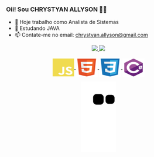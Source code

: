 ### Oii! Sou CHRYSTYAN ALLYSON 👋😎

- 🔭 Hoje trabalho como Analista de Sistemas
- 🌱 Estudando JAVA
- 📫 Contate-me no email: chrystyan.allyson@gmail.com

<div align="center">
  <a href="https://github.com/chrystyanallyson">
  <img height="160em" 
       src="https://github-readme-stats.vercel.app/api?username=chrystyanallyson&show_icons=true&theme=dracula&include_all_commits=true&count_private=true"/>
  <img height="160em" src="https://github-readme-stats.vercel.app/api/top-langs/?username=chrystyanallyson&layout=compact&langs_count=7&theme=dracula"/>
</div>
<div style="display: inline_block"  align="center"><br>
  <img align="center" alt="Rafa-Js" height="50" width="60" src="https://raw.githubusercontent.com/devicons/devicon/master/icons/javascript/javascript-plain.svg">
  <img align="center" alt="Rafa-HTML" height="50" width="60" src="https://raw.githubusercontent.com/devicons/devicon/master/icons/html5/html5-original.svg">
  <img align="center" alt="Rafa-CSS" height="50" width="60" src="https://raw.githubusercontent.com/devicons/devicon/master/icons/css3/css3-original.svg">
  <img align="center" alt="Rafa-Csharp" height="50" width="60" src="https://raw.githubusercontent.com/devicons/devicon/master/icons/csharp/csharp-original.svg">
</div>
  
<div align="center"> 

 
  ![Snake animation](https://github.com/rafaballerini/rafaballerini/blob/output/github-contribution-grid-snake.svg)
 
</div>
